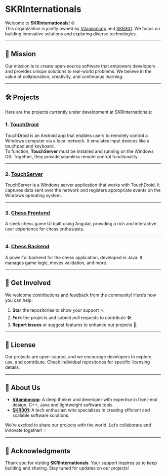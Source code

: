# SKRInternationals

Welcome to **SKRInternationals**! 🌐  
This organization is jointly owned by [Vitaminncpp](https://github.com/vitaminncpp) and [SKR301](https://github.com/SKR301). We focus on building innovative solutions and exploring diverse technologies.

---

## 🎯 Mission

Our mission is to create open-source software that empowers developers and provides unique solutions to real-world problems. We believe in the value of collaboration, creativity, and continuous learning.

---

## 🛠️ Projects

Here are the projects currently under development at SKRInternationals:

### 1. [TouchDroid](https://github.com/SKRInternationals/TouchDroid)  
TouchDroid is an Android app that enables users to remotely control a Windows computer via a local network. It emulates input devices like a touchpad and keyboard.  
To function, **TouchServer** must be installed and running on the Windows OS. Together, they provide seamless remote control functionality.  

---

### 2. [TouchServer](https://github.com/SKRInternationals/TouchServer)  
TouchServer is a Windows server application that works with TouchDroid. It captures data sent over the network and registers appropriate events on the Windows operating system.  

---

### 3. [Chess Frontend](https://github.com/SKRInternationals/chess-ui)  
A sleek chess game UI built using Angular, providing a rich and interactive user experience for chess enthusiasts.  

---

### 4. [Chess Backend](https://github.com/SKRInternationals/chess)  
A powerful backend for the chess application, developed in Java. It manages game logic, moves validation, and more.  

---

## 🚀 Get Involved

We welcome contributions and feedback from the community! Here’s how you can help:

1. **Star** the repositories to show your support ⭐.  
2. **Fork** the projects and submit pull requests to contribute 🛠️.  
3. **Report issues** or suggest features to enhance our projects 📢.

---

## 📜 License

Our projects are open-source, and we encourage developers to explore, use, and contribute. Check individual repositories for specific licensing details.

---

## 🤝 About Us

- **[Vitaminncpp](https://github.com/vitaminncpp)**: A deep thinker and developer with expertise in front-end design, C++, Java and lightweight software tools.  
- **[SKR301](https://github.com/SKR301)**: A tech enthusiast who specializes in creating efficient and scalable software solutions.  

We’re excited to share our projects with the world. Let’s collaborate and innovate together! 💡

---

## 🌟 Acknowledgments

Thank you for visiting **SKRInternationals**. Your support inspires us to keep building and sharing. Stay tuned for updates on our projects!
